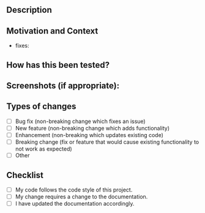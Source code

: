 <!--- Provide a general summary of your changes in the Title above -->

## Description

<!--- Describe your changes in detail -->

## Motivation and Context

<!--- Why is this change required? What problem does it solve? -->
<!--- If it fixes an open issue, please link to the issue here. -->
- fixes:

## How has this been tested?

<!--- Please describe in detail how you tested your changes. -->
<!--- Include details of your testing environment, tests ran to see how -->
<!--- your change affects other areas of the code, etc. -->

## Screenshots (if appropriate):

<!-- A picture tell a thousand words -->

## Types of changes

<!--- What types of changes does your code introduce? Put an `x` in all the boxes that apply: -->

- [ ] Bug fix (non-breaking change which fixes an issue)
- [ ] New feature (non-breaking change which adds functionality)
- [ ] Enhancement (non-breaking which updates existing code)
- [ ] Breaking change (fix or feature that would cause existing functionality to not work as expected)
- [ ] Other

## Checklist

<!--- Go over all the following points, and put an `x` in all the boxes that apply. -->
<!--- If you're unsure about any of these, don't hesitate to ask. We're here to help! -->

- [ ] My code follows the code style of this project.
- [ ] My change requires a change to the documentation.
- [ ] I have updated the documentation accordingly.